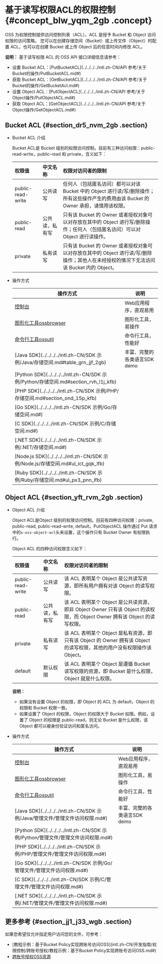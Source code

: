 # 基于读写权限ACL的权限控制 {#concept_blw_yqm_2gb .concept}

OSS 为权限控制提供访问控制列表（ACL）。ACL 是授予 Bucket 和 Object 访问权限的访问策略。 您可以在创建存储空间（Bucket）或上传文件（Object）时配置 ACL，也可以在创建 Bucket 或上传 Object 后的任意时间内修改 ACL。

**说明：** 基于读写权限 ACL 的 OSS API 接口详细信息请参考：

-   设置 Bucket ACL：[PutBucketACL](../../../../intl.zh-CN/API 参考/关于Bucket的操作/PutBucketACL.md#)
-   获取 Bucket ACL：[GetBucketACL](../../../../intl.zh-CN/API 参考/关于Bucket的操作/GetBucketAcl.md#)
-   设置 Object ACL：[PutObjectACL](../../../../intl.zh-CN/API 参考/关于Object操作/PutObjectACL.md#)
-   获取 Object ACL：[GetObjectACL](../../../../intl.zh-CN/API 参考/关于Object操作/GetObjectACL.md#)

## Bucket ACL {#section_dr5_nvm_2gb .section}

-   Bucket ACL 介绍

    Bucket ACL是 Bucket 级别的权限访问控制。目前有三种访问权限：public-read-write，public-read 和 private，含义如下：

    |权限值|中文名称|权限对访问者的限制|
    |:--|:---|:--------|
    |public-read-write|公共读写|任何人（包括匿名访问）都可以对该 Bucket 中的 Object 进行读/写/删除操作；所有这些操作产生的费用由该 Bucket 的 Owner 承担，请慎用该权限。|
    |public-read|公共读，私有写|只有该 Bucket 的 Owner 或者授权对象可以对存放在其中的 Object 进行写/删除操作；任何人（包括匿名访问）可以对 Object 进行读操作。|
    |private|私有读写|只有该 Bucket 的 Owner 或者授权对象可以对存放在其中的 Object 进行读/写/删除操作；其他人在未经授权的情况下无法访问该 Bucket 内的 Object。|

-   操作方式

    |操作方式|说明|
    |----|--|
    |[控制台](../../../../intl.zh-CN/控制台用户指南/管理存储空间/修改存储空间读写权限.md#)|Web应用程序，直观易用|
    |[图形化工具ossbrowser](../../../../intl.zh-CN/常用工具/图形化管理工具ossbrowser/快速开始.md#)|图形化工具，易操作|
    |[命令行工具ossutil](../../../../intl.zh-CN/常用工具/命令行工具ossutil/有关Bucket的命令.md#ul_imw_f5s_vdb)|命令行工具，性能好|
    |[Java SDK](../../../../intl.zh-CN/SDK 示例/Java/存储空间.md#table_grn_jjf_2gb)|丰富、完整的各类语言SDK demo|
    |[Python SDK](../../../../intl.zh-CN/SDK 示例/Python/存储空间.md#section_rvh_l1j_kfb)|
    |[PHP SDK](../../../../intl.zh-CN/SDK 示例/PHP/存储空间.md#section_ond_15p_kfb)|
    |[Go SDK](../../../../intl.zh-CN/SDK 示例/Go/存储空间.md#)|
    |[C SDK](../../../../intl.zh-CN/SDK 示例/C/存储空间.md#)|
    |[.NET SDK](../../../../intl.zh-CN/SDK 示例/.NET/存储空间.md#)|
    |[Node.js SDK](../../../../intl.zh-CN/SDK 示例/Node.js/存储空间.md#ul_ict_gqk_lfb)|
    |[Ruby SDK](../../../../intl.zh-CN/SDK 示例/Ruby/存储空间.md#ul_px3_pnn_lfb)|


## Object ACL {#section_yft_rvm_2gb .section}

-   Object ACL 介绍

    Object ACL是Object 级别的权限访问控制。目前有四种访问权限：private, public-read, public-read-write, default。PutObjectACL 操作通过 Put 请求中的`x-oss-object-acl`头来设置，这个操作只有 Bucket Owner 有权限执行。

    Object ACL 的四种访问权限含义如下：

    |权限值|中文名称|权限对访问者的限制|
    |:--|:---|:--------|
    |public-read-write|公共读写|该 ACL 表明某个 Object 是公共读写资源，即所有用户拥有对该 Object 的读写权限。|
    |public-read|公共读，私有写|该 ACL 表明某个 Object 是公共读资源，即非 Object Owner 只有该 Object 的读权限，而 Object Owner 拥有该 Object 的读写权限。|
    |private|私有读写|该 ACL 表明某个 Object 是私有资源，即只有该 Object 的 Owner 拥有该 Object 的读写权限，其他的用户没有权限操作该 Object。|
    |default|默认权限|该 ACL 表明某个 Object 是遵循 Bucket 读写权限的资源，即 Bucket 是什么权限，Object 就是什么权限。|

    **说明：** 

    -   如果没有设置 Object 的权限，即 Object 的 ACL 为 default，Object 的权限和 Bucket 权限一致。
    -   如果设置了 Object 的权限，Object 的权限大于 Bucket 权限。例如，设置了 Object 的权限是 public-read，则无论 Bucket 是什么权限，该 Object 都可以被身份验证访问和匿名访问。
-   操作方式

    |操作方式|说明|
    |----|--|
    |[控制台](../../../../intl.zh-CN/控制台用户指南/上传、下载和管理文件/设置文件读写权限ACL.md#)|Web应用程序，直观易用|
    |[图形化工具ossbrowser](../../../../intl.zh-CN/常用工具/图形化管理工具ossbrowser/快速开始.md#)|图形化工具，易操作|
    |[命令行工具ossutil](../../../../intl.zh-CN/常用工具/命令行工具ossutil/有关Object的命令.md#section_zbv_mfy_bgb)|命令行工具，性能好|
    |[Java SDK](../../../../intl.zh-CN/SDK 示例/Java/管理文件/管理文件访问权限.md#)|丰富、完整的各类语言SDK demo|
    |[Python SDK](../../../../intl.zh-CN/SDK 示例/Python/管理文件/管理文件访问权限.md#)|
    |[PHP SDK](../../../../intl.zh-CN/SDK 示例/PHP/管理文件/管理文件访问权限.md#)|
    |[Go SDK](../../../../intl.zh-CN/SDK 示例/Go/管理文件/管理文件访问权限.md#)|
    |[C SDK](../../../../intl.zh-CN/SDK 示例/C/管理文件/管理文件访问权限.md#)|
    |[.NET SDK](../../../../intl.zh-CN/SDK 示例/.NET/管理文件/管理文件访问权限.md#)|


## 更多参考 {#section_jj1_j33_wgb .section}

如果您希望仅允许指定用户访问您的文件，可参考：

-   [教程示例：基于Bucket Policy实现跨账号访问OSS](intl.zh-CN/开发指南/权限控制/跨账号授权/教程示例：基于Bucket Policy实现跨账号访问OSS.md#)
-   [跨账号授权OSS资源](https://www.alibabacloud.com/help/zh/doc-detail/69011.htm) 

